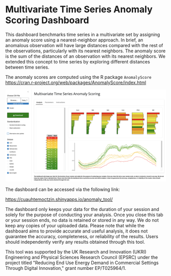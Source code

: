 # Multivariate Time Series Anomaly Scoring Dashboard
 This dashboard benchmarks time series in a multivariate set by assigning an anomaly score using a nearest-neighbor approach. In brief, an anomalous observation will have large distances compared with the rest of the observations, particularly with its nearest neighbors. The anomaly score is the sum of the distances of an observation with its nearest neighbors. We extended this concept to time series by exploring different distances between time series.

The anomaly scores are computed using the R package `AnomalyScore` https://cran.r-project.org/web/packages/AnomalyScore/index.html

![screenshot](Screenshot.png)

The dashboard can be accessed via the following link: 

https://cuauhtemoctzin.shinyapps.io/anomaly_tool/

The dashboard only keeps your data for the duration of your session and solely for the purpose of conducting your analysis. Once you close this tab or your session ends, no data is retained or stored in any way. We do not keep any copies of your uploaded data. Please note that while the dashboard aims to provide accurate and useful analysis, it does not guarantee the accuracy, completeness, or reliability of the results. Users should independently verify any results obtained through this tool.

This tool was supported by the UK Research and Innovation (UKRI) Engineering and Physical Sciences Research Council (EPSRC) under the project titled "Reducing End Use Energy Demand in Commercial Settings Through Digital Innovation," grant number EP/T025964/1.
